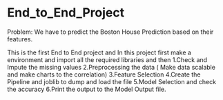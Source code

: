 # End_to_End_Project
Problem: We have to predict the Boston House Prediction based on their features.

This  is the first End to End project and In this project first make a environment and import all the required libraries and then
  1.Check and Impute the missing values
  2.Preprocessing the data ( Make data scalable and make charts to the correlation)
  3.Feature Selection 
  4.Create the Pipeline and joblib to dump and load the file
  5.Model Selection and check the accuracy
  6.Print the output to  the  Model Output file.
